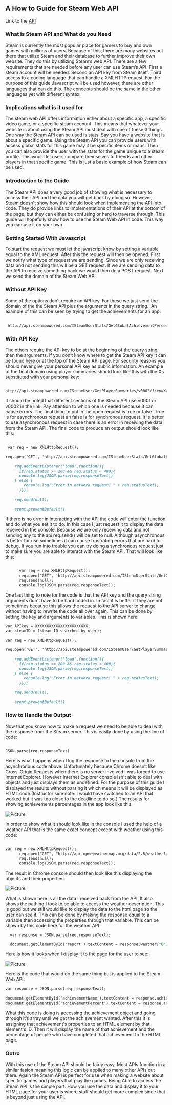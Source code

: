 ## A How to Guide for Steam Web API

Link to the [API](https://developer.valvesoftware.com/wiki/Steam_Web_API)

### What is Steam API and What do you Need

Steam is currently the most popular place for gamers to buy and own games with millions of users. Because of this, there are many websites out there that utilize Steam and their database to further improve their own website. They do this by utilizing Steam’s web API. There are a few requirements that are needed before any user can use Steam’s API. First a steam account will be needed. Second an API key from Steam itself. Third access to a coding language that can handle a XMLHTTPrequest. For the purpose of this guide Javascript will be used however, there are other languages that can do this. The concepts should be the same in the other languages yet with different syntax. 

### Implications what is it used for

The steam web API offers information either about a specific app, a specific video game, or a specific steam account. This means that whatever your website is about using the Steam API must deal with one of these 3 things. One way the Steam API can be used is stats. Say you have a website that is about a specific game. Using the Steam API you can provide users with access global stats for this game may it be specific items or maps. Then you can also provide the user with the stats for the game unique to a steam profile. This would let users compare themselves to friends and other players in that specific game. This is just a basic example of how Steam can be used.

### Introduction to the Guide

The Steam API does a very good job of showing what is necessary to access their API and the data you will get back by doing so. However, Steam doesn't show how this should look when implementing the API into code. They do provide links to implementations of their API at the bottom of the page, but they can either be confusing or hard to traverse through. This guide will hopefully show how to use the Steam Web API in code. This way you can use it on your own

### Getting Started With Javascript
	
  To start the request we must let the javascript know by setting a variable equal to the XML request. After this the request will then be opened. First we notify what type of request we are sending. Since we are only receiving data and not sending this will be a GET request. If we are sending data to the API to receive something back we would then do a POST request. Next we send the domain of the Steam Web API.
	
### Without API Key

Some of the options don’t require an API key. For these we just send the domain of the the Steam API plus the arguments in the query string.. An example of this can be seen by trying to get the achievements for an app:

```markdown
 
 http://api.steampowered.com/ISteamUserStats/GetGlobalAchievementPercentagesForApp/v0002/?gameid=440&format=xml

```
### With API Key

The others require the API  key to be at the beginning of the query string then the arguments. If you don’t know where to get the Steam API key it can be found [here](https://steamcommunity.com/login/home/?goto=%2Fdev%2Fapikey) or at the top of the Steam API page. For security reasons you should never give your personal API key as public information. An example of the final domain using player summaries should look like this with the Xs substituted with your personal key:

```markdown

http://api.steampowered.com/ISteamUser/GetPlayerSummaries/v0002/?key=XXXXXXXXXXXXXXXXXXXXXXX&steamids=76561197960435530

```

It should be noted that different sections of the Steam API use v0001 or v0002 in the link. Pay attention to which one is needed because it can cause errors. The final thing to put in the open request is true or false. True is for asynchronous  request an false is for synchronous request. It is better to use asynchronous request in case there is an error in receiving the data from the Steam API. The final code to produce an output should look like this:

```markdown

 var req = new XMLHttpRequest();
  
req.open('GET', 'http://api.steampowered.com/ISteamUserStats/GetGlobalAchievementPercentagesForApp/v0002/?gameid=440&format=xml', true);
   
    req.addEventListener('load',function(){
      if(req.status >= 200 && req.status < 400){
	  console.log(JSON.parse(req.responseText))
    } else {
        console.log("Error in network request: " + req.statusText);
      }});
    
    req.send(null);
	
    event.preventDefault()


```

If there is no error in interacting with the API the code will enter the function and do what you set it to do. In this case I just request it to display the data received in the console. Because we are only receiving data and not sending any to the api req.send() will be set to null. Although asynchronous is better for use sometimes it can cause frustrating errors that are hard to debug. If you run into trouble you can try doing a synchronous request just to make sure you are able to interact with the Steam API. That will look like this:

```markdown

      var req = new XMLHttpRequest();
      req.open("GET", 'http://api.steampowered.com/ISteamUserStats/GetGlobalAchievementPercentagesForApp/v0002/?gameid=440&format=xml', false);
      req.send(null);
      console.log(JSON.parse(req.responseText));


```

One last thing to note for the code is that the API key and the query string arguments don't have to be hard coded in. In fact it is better if they are not sometimes because this allows the request to the API server to change without having to rewrite the code all over again. This can be done by setting the key and arguments to variables. This is shown here:

```markdown
var APIkey = XXXXXXXXXXXXXXXXXXXXXXX;
var steamID = (steam ID searched by user);

var req = new XMLHttpRequest();
  
req.open('GET', 'http://api.steampowered.com/ISteamUser/GetPlayerSummaries/v0002/?key=' + APIkey + '&steamids=' + steamID, true);
   
    req.addEventListener('load',function(){
      if(req.status >= 200 && req.status < 400){
	  console.log(JSON.parse(req.responseText))
    } else {
        console.log("Error in network request: " + req.statusText);
      }});
    
    req.send(null);
	
    event.preventDefault()


```

### How to Handle the Output
	
Now that you know how to make a request we need to be able to deal with the response from the Steam server. This is easily done by using the line of code:

```markdown

JSON.parse(req.responseText)

```

Here is what happens when I log the response to the console from the asynchronous code above. Unfortunately because Chrome doesn’t like Cross-Origin Requests when there is no server involved I was forced to use Internet Explorer. However Internet Explorer console isn't able to deal with objects and just displays them as undefined. For the purpose of this guide I displayed the results without parsing it which means it will be displayed as HTML code.(Instructor side note: I would have switched to an API that worked but it was too close to the deadline to do so.) The results for showing achievements percentages in the app look like this:



![Picture](https://cloud.githubusercontent.com/assets/25128961/23541487/7875a6aa-ff9c-11e6-94c2-eb4087a3ceb6.png)



In order to show what it should look like in the console I used the help of a weather API that is the same exact concept except with weather using this code:

```markdown

var req = new XMLHttpRequest();
      req.open("GET", "http://api.openweathermap.org/data/2.5/weather?q=Corvallis,or&appid=XXXXXXXXXXXXXXXXXX", false);
      req.send(null);
      console.log(JSON.parse(req.responseText));

```
The result in Chrome console  should then look like this displaying the objects and their properties:



![Picture](https://cloud.githubusercontent.com/assets/25128961/23541620/6d5e05c2-ff9d-11e6-9f73-75f780b000d0.png)



What is shown here is all the data I received back from the API. It also shows the pathing I took to be able to access the weather description. This is good but we still would like to display the data to the html page so the user can see it. This can be done by making the response equal to a variable then accessing the properties through that variable. This can be shown by this code here for the weather API
```markdown
  var response = JSON.parse(req.responseText);
     
  document.getElementById('report').textContent = response.weather["0"].description;
```
Here is how it looks when I display it to the page for the user to see:



![Picture](https://cloud.githubusercontent.com/assets/25128961/23541671/b6cf204c-ff9d-11e6-92c2-c9e584710201.png)



Here is the code that would do the same thing but is applied to the Steam Web API:
```markdown
var response = JSON.parse(req.responseText);
     
document.getElementById('achievementName').textContent = response.achievements["3"].name;
document.getElementById('achievementPercent').textContent = response.achievements["3"].percent;
```

What this code is doing is accessing the achievement object and going through it’s array until we get the achievement wanted. After this it is assigning that achievement's properties to an HTML element by that element's ID. Then it will display the name of that achievement and the percentage of people who have completed that achievement to the HTML page. 
	
	

### Outro

With this use of the Steam API should be fairly easy. Most APIs function in a similar fasion meaning this logic can be applied to many other APIs out there. Again the Steam API is perfect for use when making a website about specific games and players that play the games. Being Able to access the Steam API is the simple part. How you use the data and display it to your HTML page for your user is where stuff should get more complex since that is beyond just using the API. 


